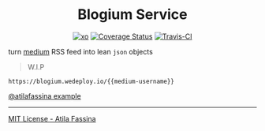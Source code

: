 <div align="center">
<h1>Blogium Service</h1>
<a href="https://github.com/sindresorhus/xo"><img src="https://img.shields.io/badge/code_style-XO-5ed9c7.svg" alt="xo" /></a>
<a href='https://coveralls.io/github/atilafassina/blogium-service?branch=master'><img src='https://coveralls.io/repos/github/atilafassina/blogium-service/badge.svg?branch=master' alt='Coverage Status' /></a>
<a href="https://travis-ci.org/atilafassina/blogium-service"><img src="https://travis-ci.org/atilafassina/blogium-service.svg?branch=master" alt="Travis-CI"/></a>
</div>

turn [medium](https://medium.com) RSS feed into lean `json` objects

> W.I.P

```
https://blogium.wedeploy.io/{{medium-username}}
```
[@atilafassina example](https://blogium.wedeploy.io/atilafassina)

---

[MIT License - Atila Fassina](https://atilafassina.mit-license.org/)